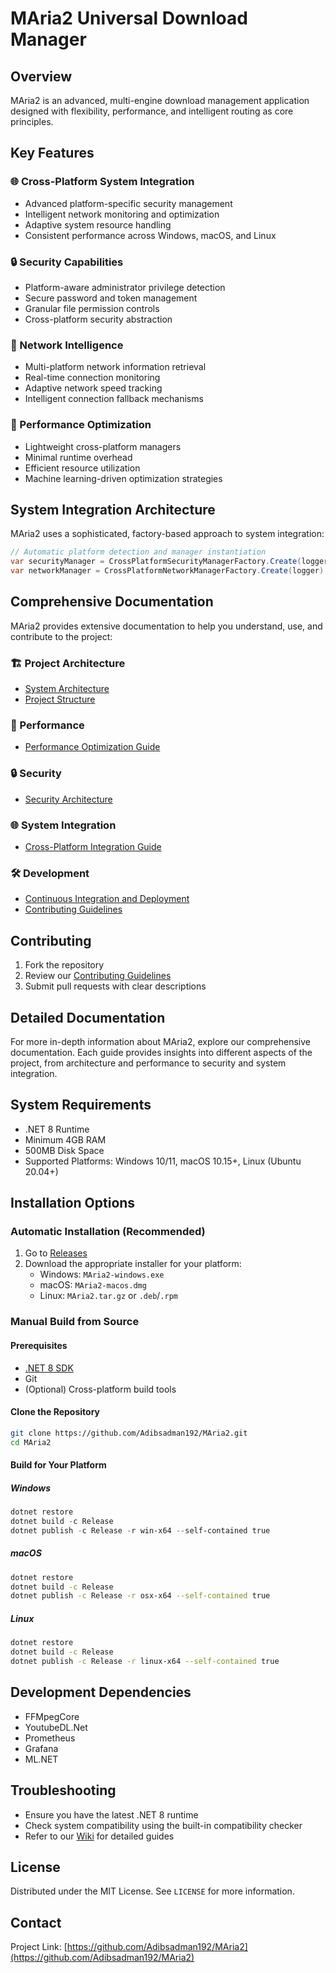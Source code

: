 # MAria2 Universal Download Manager

## Overview
MAria2 is an advanced, multi-engine download management application designed with flexibility, performance, and intelligent routing as core principles.

## Key Features

### 🌐 Cross-Platform System Integration
- Advanced platform-specific security management
- Intelligent network monitoring and optimization
- Adaptive system resource handling
- Consistent performance across Windows, macOS, and Linux

### 🔒 Security Capabilities
- Platform-aware administrator privilege detection
- Secure password and token management
- Granular file permission controls
- Cross-platform security abstraction

### 🌈 Network Intelligence
- Multi-platform network information retrieval
- Real-time connection monitoring
- Adaptive network speed tracking
- Intelligent connection fallback mechanisms

### 🚀 Performance Optimization
- Lightweight cross-platform managers
- Minimal runtime overhead
- Efficient resource utilization
- Machine learning-driven optimization strategies

## System Integration Architecture

MAria2 uses a sophisticated, factory-based approach to system integration:

```csharp
// Automatic platform detection and manager instantiation
var securityManager = CrossPlatformSecurityManagerFactory.Create(logger);
var networkManager = CrossPlatformNetworkManagerFactory.Create(logger);
```

## Comprehensive Documentation

MAria2 provides extensive documentation to help you understand, use, and contribute to the project:

### 🏗️ Project Architecture
- [System Architecture](/docs/ARCHITECTURE.md)
- [Project Structure](/docs/ProjectStructure.md)

### 🚀 Performance
- [Performance Optimization Guide](/docs/PERFORMANCE.md)

### 🔒 Security
- [Security Architecture](/docs/security.md)

### 🌐 System Integration
- [Cross-Platform Integration Guide](/docs/system-integration.md)

### 🛠️ Development
- [Continuous Integration and Deployment](/docs/CICD_README.md)
- [Contributing Guidelines](/docs/CONTRIBUTING.md)

## Contributing
1. Fork the repository
2. Review our [Contributing Guidelines](/docs/CONTRIBUTING.md)
3. Submit pull requests with clear descriptions

## Detailed Documentation

For more in-depth information about MAria2, explore our comprehensive documentation. Each guide provides insights into different aspects of the project, from architecture and performance to security and system integration.

## System Requirements
- .NET 8 Runtime
- Minimum 4GB RAM
- 500MB Disk Space
- Supported Platforms: Windows 10/11, macOS 10.15+, Linux (Ubuntu 20.04+)

## Installation Options

### Automatic Installation (Recommended)
1. Go to [Releases](https://github.com/Adibsadman192/M-Aria2/releases)
2. Download the appropriate installer for your platform:
   - Windows: `MAria2-windows.exe`
   - macOS: `MAria2-macos.dmg`
   - Linux: `MAria2.tar.gz` or `.deb`/`.rpm`

### Manual Build from Source

#### Prerequisites
- [.NET 8 SDK](https://dotnet.microsoft.com/download/dotnet/8.0)
- Git
- (Optional) Cross-platform build tools

#### Clone the Repository
```bash
git clone https://github.com/Adibsadman192/MAria2.git
cd MAria2
```

#### Build for Your Platform

##### Windows
```powershell
dotnet restore
dotnet build -c Release
dotnet publish -c Release -r win-x64 --self-contained true
```

##### macOS
```bash
dotnet restore
dotnet build -c Release
dotnet publish -c Release -r osx-x64 --self-contained true
```

##### Linux
```bash
dotnet restore
dotnet build -c Release
dotnet publish -c Release -r linux-x64 --self-contained true
```

## Development Dependencies
- FFMpegCore
- YoutubeDL.Net
- Prometheus
- Grafana
- ML.NET

## Troubleshooting
- Ensure you have the latest .NET 8 runtime
- Check system compatibility using the built-in compatibility checker
- Refer to our [Wiki](https://github.com/Adibsadman192/M-Aria2/wiki) for detailed guides

## License
Distributed under the MIT License. See `LICENSE` for more information.

## Contact
Project Link: [https://github.com/Adibsadman192/MAria2](https://github.com/Adibsadman192/MAria2)
